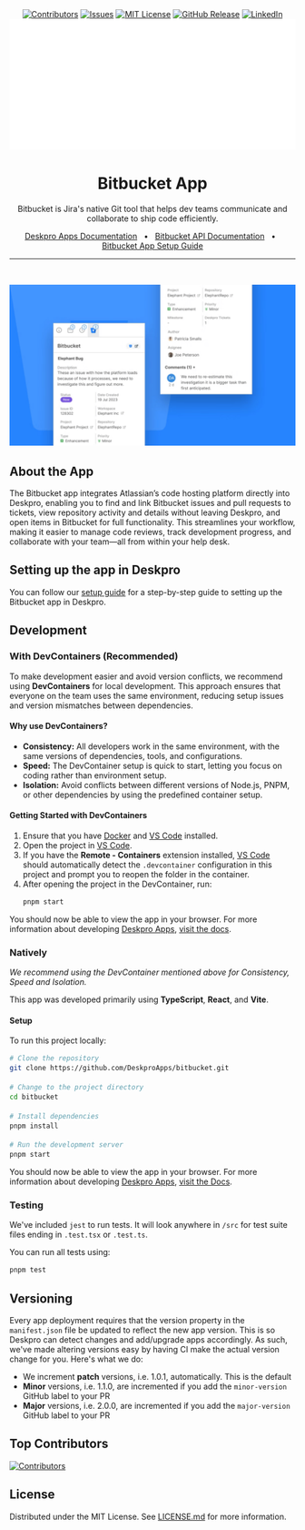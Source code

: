 <div align='center'>
  <a target='_blank' href=''><img src='https://img.shields.io/github/contributors/deskproapps/bitbucket.svg?style=for-the-badge' alt='Contributors' /></a>
  <a target='_blank' href='https://github.com/deskproapps/bitbucket/issues'><img src='https://img.shields.io/github/issues/deskproapps/bitbucket.svg?style=for-the-badge' alt='Issues' /></a>
  <a target='_blank' href='https://github.com/deskproapps/bitbucket/blob/master/LICENSE.md'><img src='https://img.shields.io/github/license/deskproapps/bitbucket.svg?style=for-the-badge' alt='MIT License' /></a>
  <a target='_blank' href='https://github.com/deskproapps/bitbucket/releases'><img src='https://img.shields.io/github/v/release/deskproapps/bitbucket?style=for-the-badge' alt='GitHub Release' /></a>
  <a target='_blank' href='https://www.linkedin.com/company/deskpro'><img src='https://img.shields.io/badge/-LinkedIn-black.svg?style=for-the-badge&logo=linkedin&colorB=555' alt='LinkedIn' /></a>
  <img src='readme.svg' />
</div>

<div align='center'>
  <h1>Bitbucket App</h1>
  <p>Bitbucket is Jira's native Git tool that helps dev teams communicate and collaborate to ship code efficiently.</p>
  <a href='https://support.deskpro.com/ga/guides/developers/anatomy-of-an-app' target='_blank'>Deskpro Apps Documentation</a>
  <span>&nbsp;&nbsp;•&nbsp;&nbsp;</span>
  <a href='https://developer.atlassian.com/cloud/bitbucket/rest' target='_blank'>Bitbucket API Documentation</a>
  <span>&nbsp;&nbsp;•&nbsp;&nbsp;</span>
  <a href='./SETUP.md' target='_blank'>Bitbucket App Setup Guide</a>
  <br />
  <hr />
  <br />
</div>

![screenshot of the Bitbucket app](./docs/readme/app-screenshot.png)

## **About the App**
The Bitbucket app integrates Atlassian’s code hosting platform directly into Deskpro, enabling you to find and link Bitbucket issues and pull requests to tickets, view repository activity and details without leaving Deskpro, and open items in Bitbucket for full functionality. This streamlines your workflow, making it easier to manage code reviews, track development progress, and collaborate with your team—all from within your help desk.

## **Setting up the app in Deskpro**
You can follow our [setup guide](./SETUP.md) for a step-by-step guide to setting up the Bitbucket app in Deskpro.

## Development

### With DevContainers (Recommended)
To make development easier and avoid version conflicts, we recommend using **DevContainers** for local development. This approach ensures that everyone on the team uses the same environment, reducing setup issues and version mismatches between dependencies.

#### Why use DevContainers?
- **Consistency:** All developers work in the same environment, with the same versions of dependencies, tools, and configurations.
- **Speed:** The DevContainer setup is quick to start, letting you focus on coding rather than environment setup.
- **Isolation:** Avoid conflicts between different versions of Node.js, PNPM, or other dependencies by using the predefined container setup.

#### Getting Started with DevContainers
1. Ensure that you have [Docker](https://www.docker.com/get-started) and [VS Code](https://code.visualstudio.com/) installed.
2. Open the project in [VS Code](https://code.visualstudio.com/).
3. If you have the **Remote - Containers** extension installed, [VS Code](https://code.visualstudio.com/) should automatically detect the `.devcontainer` configuration in this project and prompt you to reopen the folder in the container.
4. After opening the project in the DevContainer, run:
   ```bash
   pnpm start
   ```

You should now be able to view the app in your browser. For more information about developing [Deskpro Apps](https://www.deskpro.com/apps), [visit the docs](https://support.deskpro.com/ga/guides/developers/anatomy-of-an-app).

### Natively
_We recommend using the DevContainer mentioned above for Consistency, Speed and Isolation._

This app was developed primarily using **TypeScript**, **React**, and **Vite**.

#### Setup
To run this project locally:

 ```bash
# Clone the repository
git clone https://github.com/DeskproApps/bitbucket.git

# Change to the project directory
cd bitbucket

# Install dependencies
pnpm install

# Run the development server
pnpm start
```

You should now be able to view the app in your browser. For more information about developing [Deskpro Apps](https://www.deskpro.com/apps), [visit the Docs](https://support.deskpro.com/ga/guides/developers/anatomy-of-an-app).

### Testing
We've included `jest` to run tests. It will look anywhere in `/src` for test suite files ending in `.test.tsx` or `.test.ts`.

You can run all tests using:

```bash
pnpm test
```

## Versioning
Every app deployment requires that the version property in the `manifest.json` file be updated to reflect the new app version. This is so Deskpro can detect changes and add/upgrade apps accordingly. As such, we've made altering versions easy by having CI make the actual version change for you. Here's what we do:

* We increment **patch** versions, i.e. 1.0.1, automatically. This is the default
* **Minor** versions, i.e. 1.1.0, are incremented if you add the `minor-version` GitHub label to your PR
* **Major** versions, i.e. 2.0.0, are incremented if you add the `major-version` GitHub label to your PR

## Top Contributors
[![Contributors](https://contrib.rocks/image?repo=deskproapps/bitbucket)](https://github.com/deskproapps/bitbucket/graphs/contributors)


## License
Distributed under the MIT License. See [LICENSE.md](LICENSE.md) for more information.